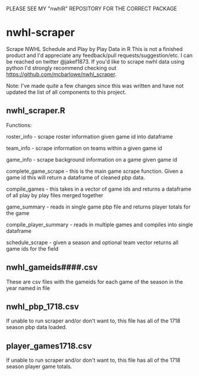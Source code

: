 PLEASE SEE MY "nwhlR" REPOSITORY FOR THE CORRECT PACKAGE

# nwhl-scraper
Scrape NWHL Schedule and Play by Play Data in R
This is not a finished product and I'd appreciate any feedback/pull requests/suggestion/etc. I can be reached on twitter @jakef1873. If you'd like to scrape nwhl data using python I'd strongly recommend checking out https://github.com/mcbarlowe/nwhl_scraper.

Note: I've made quite a few changes since this was written and have not updated the list of all components to this project.

nwhl_scraper.R 
---------------
Functions:

roster_info - scrape roster information given game id into dataframe

team_info - scrape information on teams within a given game id

game_info - scrape background information on a game given game id

complete_game_scrape - this is the main game scrape function. Given a game id this will return a dataframe of cleaned pbp data.

compile_games - this takes in a vector of game ids and returns a dataframe of all play by play files merged together

game_summary - reads in single game pbp file and returns player totals for the game

compile_player_summary - reads in multiple games and compiles into single dataframe

schedule_scrape - given a season and optional team vector returns all game ids for the field

nwhl_gameids####.csv
--------------------

These are csv files with the gameids for each game of the season in the year named in file

nwhl_pbp_1718.csv
-----------------

If unable to run scraper and/or don't want to, this file has all of the 1718 season pbp data loaded.

player_games1718.csv
--------------------

If unable to run scraper and/or don't want to, this file has all of the 1718 season player game totals.

